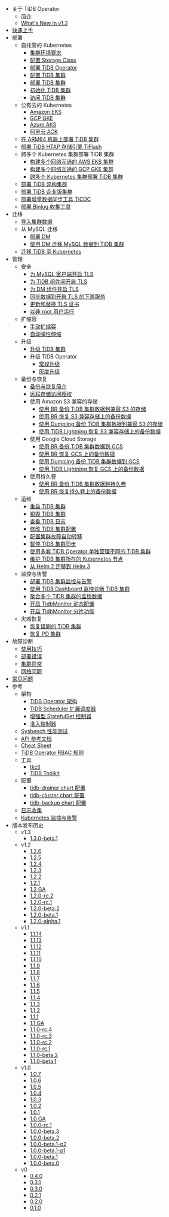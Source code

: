 <!-- markdownlint-disable MD007 -->
<!-- markdownlint-disable MD041 -->

- 关于 TiDB Operator
  - [简介](tidb-operator-overview.md)
  - [What's New in v1.2](whats-new-in-v1.2.md)
- [快速上手](get-started.md)
- 部署
  - 自托管的 Kubernetes
    - [集群环境要求](prerequisites.md)
    - [配置 Storage Class](configure-storage-class.md)
    - [部署 TiDB Operator](deploy-tidb-operator.md)
    - [配置 TiDB 集群](configure-a-tidb-cluster.md)
    - [部署 TiDB 集群](deploy-on-general-kubernetes.md)
    - [初始化 TiDB 集群](initialize-a-cluster.md)
    - [访问 TiDB 集群](access-tidb.md)
  - 公有云的 Kubernetes
    - [Amazon EKS](deploy-on-aws-eks.md)
    - [GCP GKE](deploy-on-gcp-gke.md)
    - [Azure AKS](deploy-on-azure-aks.md)
    - [阿里云 ACK](deploy-on-alibaba-cloud.md)
  - [在 ARM64 机器上部署 TiDB 集群](deploy-cluster-on-arm64.md)
  - [部署 TiDB HTAP 存储引擎 TiFlash](deploy-tiflash.md)
  - 跨多个 Kubernetes 集群部署 TiDB 集群
    - [构建多个网络互通的 AWS EKS 集群](build-multi-aws-eks.md)
    - [构建多个网络互通的 GCP GKE 集群](build-multi-gcp-gke.md)
    - [跨多个 Kubernetes 集群部署 TiDB 集群](deploy-tidb-cluster-across-multiple-kubernetes.md)
  - [部署 TiDB 异构集群](deploy-heterogeneous-tidb-cluster.md)
  - [部署 TiDB 企业版集群](deploy-tidb-enterprise-edition.md)
  - [部署增量数据同步工具 TiCDC](deploy-ticdc.md)
  - [部署 Binlog 收集工具](deploy-tidb-binlog.md)
- 迁移
  - [导入集群数据](restore-data-using-tidb-lightning.md)
  - 从 MySQL 迁移
    - [部署 DM](deploy-tidb-dm.md)
    - [使用 DM 迁移 MySQL 数据到 TiDB 集群](use-tidb-dm.md)
  - [迁移 TiDB 至 Kubernetes](migrate-tidb-to-kubernetes.md)
- 管理
  - 安全
    - [为 MySQL 客户端开启 TLS](enable-tls-for-mysql-client.md)
    - [为 TiDB 组件间开启 TLS](enable-tls-between-components.md)
    - [为 DM 组件开启 TLS](enable-tls-for-dm.md)
    - [同步数据到开启 TLS 的下游服务](enable-tls-for-ticdc-sink.md)
    - [更新和替换 TLS 证书](renew-tls-certificate.md)
    - [以非 root 用户运行](containers-run-as-non-root-user.md)
  - 扩缩容
    - [手动扩缩容](scale-a-tidb-cluster.md)
    - [自动弹性伸缩](enable-tidb-cluster-auto-scaling.md)
  - 升级
    - [升级 TiDB 集群](upgrade-a-tidb-cluster.md)
    - 升级 TiDB Operator
      - [常规升级](upgrade-tidb-operator.md)
      - [灰度升级](canary-upgrade-tidb-operator.md)
  - 备份与恢复
    - [备份与恢复简介](backup-restore-overview.md)
    - [远程存储访问授权](grant-permissions-to-remote-storage.md)
    - 使用 Amazon S3 兼容的存储
      - [使用 BR 备份 TiDB 集群数据到兼容 S3 的存储](backup-to-aws-s3-using-br.md)
      - [使用 BR 恢复 S3 兼容存储上的备份数据](restore-from-aws-s3-using-br.md)
      - [使用 Dumpling 备份 TiDB 集群数据到兼容 S3 的存储](backup-to-s3.md)
      - [使用 TiDB Lightning 恢复 S3 兼容存储上的备份数据](restore-from-s3.md)
    - 使用 Google Cloud Storage
      - [使用 BR 备份 TiDB 集群数据到 GCS](backup-to-gcs-using-br.md)
      - [使用 BR 恢复 GCS 上的备份数据](restore-from-gcs-using-br.md)
      - [使用 Dumpling 备份 TiDB 集群数据到 GCS](backup-to-gcs.md)
      - [使用 TiDB Lightning 恢复 GCS 上的备份数据](restore-from-gcs.md)
    - 使用持久卷
      - [使用 BR 备份 TiDB 集群数据到持久卷](backup-to-pv-using-br.md)
      - [使用 BR 恢复持久卷上的备份数据](restore-from-pv-using-br.md)
  - 运维
    - [重启 TiDB 集群](restart-a-tidb-cluster.md)
    - [销毁 TiDB 集群](destroy-a-tidb-cluster.md)
    - [查看 TiDB 日志](view-logs.md)
    - [修改 TiDB 集群配置](modify-tidb-configuration.md)
    - [配置集群故障自动转移](use-auto-failover.md)
    - [暂停 TiDB 集群同步](pause-sync-of-tidb-cluster.md)
    - [使用多套 TiDB Operator 单独管理不同的 TiDB 集群](deploy-multiple-tidb-operator.md)
    - [维护 TiDB 集群所在的 Kubernetes 节点](maintain-a-kubernetes-node.md)
    - [从 Helm 2 迁移到 Helm 3](migrate-to-helm3.md)
  - 监控与告警
    - [部署 TiDB 集群监控与告警](monitor-a-tidb-cluster.md)
    - [使用 TiDB Dashboard 监控诊断 TiDB 集群](access-dashboard.md)
    - [聚合多个 TiDB 集群的监控数据](aggregate-multiple-cluster-monitor-data.md)
    - [开启 TidbMonitor 动态配置](enable-monitor-dynamic-configuration.md)
    - [开启 TidbMonitor 分片功能](enable-monitor-shards.md)
  - 灾难恢复
    - [恢复误删的 TiDB 集群](recover-deleted-cluster.md)
    - [恢复 PD 集群](pd-recover.md)
- 故障诊断
  - [使用技巧](tips.md)
  - [部署错误](deploy-failures.md)
  - [集群异常](exceptions.md)
  - [网络问题](network-issues.md)
- [常见问题](faq.md)
- 参考
  - 架构
    - [TiDB Operator 架构](architecture.md)
    - [TiDB Scheduler 扩展调度器](tidb-scheduler.md)
    - [增强型 StatefulSet 控制器](advanced-statefulset.md)
    - [准入控制器](enable-admission-webhook.md)
  - [Sysbench 性能测试](benchmark-sysbench.md)
  - [API 参考文档](https://github.com/pingcap/tidb-operator/blob/master/docs/api-references/docs.md)
  - [Cheat Sheet](cheat-sheet.md)
  - [TiDB Operator RBAC 规则](tidb-operator-rbac.md)
  - 工具
    - [tkctl](use-tkctl.md)
    - [TiDB Toolkit](tidb-toolkit.md)
  - 配置
    - [tidb-drainer chart 配置](configure-tidb-binlog-drainer.md)
    - [tidb-cluster chart 配置](tidb-cluster-chart-config.md)
    - [tidb-backup chart 配置](configure-backup.md)
  - [日志收集](logs-collection.md)
  - [Kubernetes 监控与告警](monitor-kubernetes.md)
- 版本发布历史
  - v1.3
    - [1.3.0-beta.1](releases/release-1.3.0-beta.1.md)
  - v1.2
    - [1.2.6](releases/release-1.2.6.md)
    - [1.2.5](releases/release-1.2.5.md)
    - [1.2.4](releases/release-1.2.4.md)
    - [1.2.3](releases/release-1.2.3.md)
    - [1.2.2](releases/release-1.2.2.md)
    - [1.2.1](releases/release-1.2.1.md)
    - [1.2 GA](releases/release-1.2.0.md)
    - [1.2.0-rc.2](releases/release-1.2.0-rc.2.md)
    - [1.2.0-rc.1](releases/release-1.2.0-rc.1.md)
    - [1.2.0-beta.2](releases/release-1.2.0-beta.2.md)
    - [1.2.0-beta.1](releases/release-1.2.0-beta.1.md)
    - [1.2.0-alpha.1](releases/release-1.2.0-alpha.1.md)
  - v1.1
    - [1.1.14](releases/release-1.1.14.md)
    - [1.1.13](releases/release-1.1.13.md)
    - [1.1.12](releases/release-1.1.12.md)
    - [1.1.11](releases/release-1.1.11.md)
    - [1.1.10](releases/release-1.1.10.md)
    - [1.1.9](releases/release-1.1.9.md)
    - [1.1.8](releases/release-1.1.8.md)
    - [1.1.7](releases/release-1.1.7.md)
    - [1.1.6](releases/release-1.1.6.md)
    - [1.1.5](releases/release-1.1.5.md)
    - [1.1.4](releases/release-1.1.4.md)
    - [1.1.3](releases/release-1.1.3.md)
    - [1.1.2](releases/release-1.1.2.md)
    - [1.1.1](releases/release-1.1.1.md)
    - [1.1 GA](releases/release-1.1-ga.md)
    - [1.1.0-rc.4](releases/release-1.1.0-rc.4.md)
    - [1.1.0-rc.3](releases/release-1.1.0-rc.3.md)
    - [1.1.0-rc.2](releases/release-1.1.0-rc.2.md)
    - [1.1.0-rc.1](releases/release-1.1.0-rc.1.md)
    - [1.1.0-beta.2](releases/release-1.1.0-beta.2.md)
    - [1.1.0-beta.1](releases/release-1.1.0-beta.1.md)
  - v1.0
    - [1.0.7](releases/release-1.0.7.md)
    - [1.0.6](releases/release-1.0.6.md)
    - [1.0.5](releases/release-1.0.5.md)
    - [1.0.4](releases/release-1.0.4.md)
    - [1.0.3](releases/release-1.0.3.md)
    - [1.0.2](releases/release-1.0.2.md)
    - [1.0.1](releases/release-1.0.1.md)
    - [1.0 GA](releases/release-1.0-ga.md)
    - [1.0.0-rc.1](releases/release-1.0.0-rc.1.md)
    - [1.0.0-beta.3](releases/release-1.0.0-beta.3.md)
    - [1.0.0-beta.2](releases/release-1.0.0-beta.2.md)
    - [1.0.0-beta.1-p2](releases/release-1.0.0-beta.1-p2.md)
    - [1.0.0-beta.1-p1](releases/release-1.0.0-beta.1-p1.md)
    - [1.0.0-beta.1](releases/release-1.0.0-beta.1.md)
    - [1.0.0-beta.0](releases/release-1.0.0-beta.0.md)
  - v0
    - [0.4.0](releases/release-0.4.0.md)
    - [0.3.1](releases/release-0.3.1.md)
    - [0.3.0](releases/release-0.3.0.md)
    - [0.2.1](releases/release-0.2.1.md)
    - [0.2.0](releases/release-0.2.0.md)
    - [0.1.0](releases/release-0.1.0.md)
